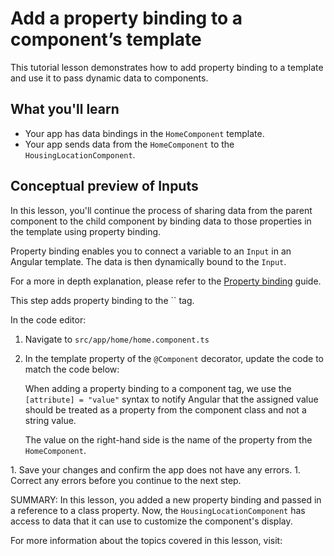 # Add a property binding to a component’s template

This tutorial lesson demonstrates how to add property binding to a template and use it to pass dynamic data to components.

<docs-video src="https://www.youtube.com/embed/eM3zi_n7lNs?si=AsiczpWnMz5HhJqB&amp;start=599"/>

## What you'll learn

* Your app has data bindings in the `HomeComponent` template.
* Your app sends data from the `HomeComponent` to the `HousingLocationComponent`.

## Conceptual preview of Inputs

In this lesson, you'll continue the process of sharing data from the parent component to the child component by binding data to those properties in the template using property binding.

Property binding enables you to connect a variable to an `Input` in an Angular template. The data is then dynamically bound to the `Input`.

For a more in depth explanation, please refer to the [Property binding](guide/templates/property-binding) guide.

<docs-workflow>

<docs-step title="Update the `HomeComponent` template">
This step adds property binding to the `<app-housing-location>` tag.

In the code editor:

1. Navigate to `src/app/home/home.component.ts`
1. In the template property of the `@Component` decorator, update the code to match the code below:
    <docs-code header="Add housingLocation property binding" path="adev/src/content/tutorials/first-app/steps/07-dynamic-template-values/src/app/home/home.component.ts" visibleLines="[17,19]"/>

    When adding a property binding to a component tag, we use the `[attribute] = "value"` syntax to notify Angular that the assigned value should be treated as a property from the component class and not a string value.

    The value on the right-hand side is the name of the property from the `HomeComponent`.
</docs-step>

<docs-step title="Confirm the code still works">
1.  Save your changes and confirm the app does not have any errors.
1.  Correct any errors before you continue to the next step.
</docs-step>

</docs-workflow>

SUMMARY: In this lesson, you added a new property binding and passed in a reference to a class property. Now, the `HousingLocationComponent` has access to data that it can use to customize the component's display.

For more information about the topics covered in this lesson, visit:

<docs-pill-row>
  <docs-pill href="/guide/templates/property-binding" title="Property binding"/>
</docs-pill-row>
